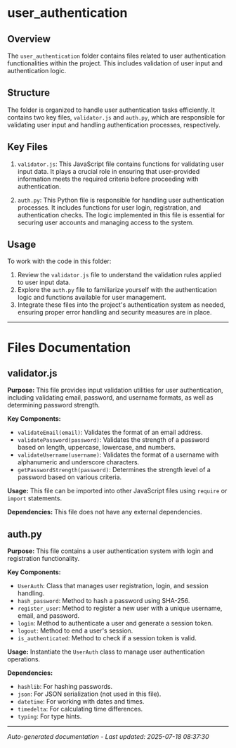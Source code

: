 # user_authentication

## Overview
The `user_authentication` folder contains files related to user authentication functionalities within the project. This includes validation of user input and authentication logic.

## Structure
The folder is organized to handle user authentication tasks efficiently. It contains two key files, `validator.js` and `auth.py`, which are responsible for validating user input and handling authentication processes, respectively.

## Key Files
1. `validator.js`: This JavaScript file contains functions for validating user input data. It plays a crucial role in ensuring that user-provided information meets the required criteria before proceeding with authentication.
   
2. `auth.py`: This Python file is responsible for handling user authentication processes. It includes functions for user login, registration, and authentication checks. The logic implemented in this file is essential for securing user accounts and managing access to the system.

## Usage
To work with the code in this folder:
1. Review the `validator.js` file to understand the validation rules applied to user input data.
2. Explore the `auth.py` file to familiarize yourself with the authentication logic and functions available for user management.
3. Integrate these files into the project's authentication system as needed, ensuring proper error handling and security measures are in place.

---

# Files Documentation

## validator.js

**Purpose:** This file provides input validation utilities for user authentication, including validating email, password, and username formats, as well as determining password strength.

**Key Components:**
- `validateEmail(email)`: Validates the format of an email address.
- `validatePassword(password)`: Validates the strength of a password based on length, uppercase, lowercase, and numbers.
- `validateUsername(username)`: Validates the format of a username with alphanumeric and underscore characters.
- `getPasswordStrength(password)`: Determines the strength level of a password based on various criteria.

**Usage:** This file can be imported into other JavaScript files using `require` or `import` statements.

**Dependencies:** This file does not have any external dependencies.

## auth.py

**Purpose:** This file contains a user authentication system with login and registration functionality.

**Key Components:**
- `UserAuth`: Class that manages user registration, login, and session handling.
- `hash_password`: Method to hash a password using SHA-256.
- `register_user`: Method to register a new user with a unique username, email, and password.
- `login`: Method to authenticate a user and generate a session token.
- `logout`: Method to end a user's session.
- `is_authenticated`: Method to check if a session token is valid.

**Usage:** Instantiate the `UserAuth` class to manage user authentication operations.

**Dependencies:**
- `hashlib`: For hashing passwords.
- `json`: For JSON serialization (not used in this file).
- `datetime`: For working with dates and times.
- `timedelta`: For calculating time differences.
- `typing`: For type hints.

---
*Auto-generated documentation - Last updated: 2025-07-18 08:37:30*

